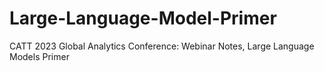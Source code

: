 # Large-Language-Model-Primer
CATT 2023 Global Analytics Conference: Webinar Notes, Large Language Models Primer
